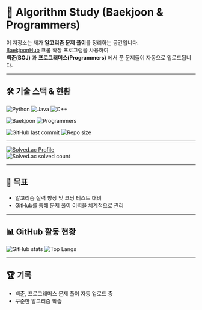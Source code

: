 # 📝 Algorithm Study (Baekjoon & Programmers)

이 저장소는 제가 **알고리즘 문제 풀이**를 정리하는 공간입니다.  
[BaekjoonHub](https://github.com/BaekjoonHub/BaekjoonHub) 크롬 확장 프로그램을 사용하여  
**백준(BOJ)** 과 **프로그래머스(Programmers)** 에서 푼 문제들이 자동으로 업로드됩니다.

---

## 🛠️ 기술 스택 & 현황
![Python](https://img.shields.io/badge/Python-3776AB?style=flat-square&logo=python&logoColor=white)
![Java](https://img.shields.io/badge/Java-007396?style=flat-square&logo=java&logoColor=white)
![C++](https://img.shields.io/badge/C++-00599C?style=flat-square&logo=c%2b%2b&logoColor=white)

![Baekjoon](https://img.shields.io/badge/BOJ-0066CC?style=flat-square&logo=data%3Aimage%2Fsvg%2Bxml%3Bbase64%2CPHN2ZyB4bWxucz0iaHR0cDovL3d3dy53My5vcmcvMjAwMC9zdmciIHZpZXdCb3g9IjAgMCAxMDAwIDEwMDAiPjxjaXJjbGUgY3g9IjUwMCIgY3k9IjUwMCIgcj0iNTAwIiBmaWxsPSIjZmZmIi8%2BPC9zdmc%2B&logoColor=white)
![Programmers](https://img.shields.io/badge/Programmers-222222?style=flat-square&logo=vercel&logoColor=white)

![GitHub last commit](https://img.shields.io/github/last-commit/ParkChanWoo0321/backjoon-study?style=flat-square)
![Repo size](https://img.shields.io/github/repo-size/ParkChanWoo0321/backjoon-study?style=flat-square)

---

[![Solved.ac Profile](http://mazassumnida.wtf/api/v2/generate_badge?boj=qkrcksdn0321)](https://solved.ac/profile/qkrcksdn0321)  
![Solved.ac solved count](http://mazandi.herokuapp.com/api?handle=qkrcksdn0321&theme=warm)

---

## 🎯 목표

- 알고리즘 실력 향상 및 코딩 테스트 대비  
- GitHub를 통해 문제 풀이 이력을 체계적으로 관리  

---

## 📊 GitHub 활동 현황

![GitHub stats](https://github-readme-stats.vercel.app/api?username=ParkChanWoo0321&show_icons=true&theme=radical)
![Top Langs](https://github-readme-stats.vercel.app/api/top-langs/?username=ParkChanWoo0321&layout=compact&theme=radical)

---

## 🏆 기록

- 백준, 프로그래머스 문제 풀이 자동 업로드 중  
- 꾸준한 알고리즘 학습
